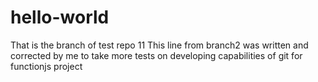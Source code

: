 # hello-world
That is the branch of test repo 11
This line from branch2 
was written 
and corrected by me to take more tests on
developing capabilities of git for functionjs project
